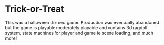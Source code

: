 # Trick-or-Treat

This was a halloween themed game.  Production was eventually abandoned but the game is playable moderately playable and contains 3d ragdoll system, state machines for player and game ie scene loading, and much more!
